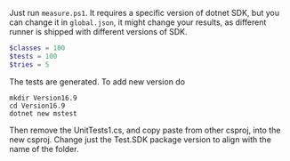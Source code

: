 Just run `measure.ps1`. It requires a specific version of dotnet SDK, but you can change it in `global.json`, it might change your results, as different runner is shipped with different versions of SDK.

```powershell
$classes = 100
$tests = 100
$tries = 5
```

The tests are generated. To add new version do 
```
mkdir Version16.9
cd Version16.9
dotnet new mstest
```

Then remove the UnitTests1.cs, and copy paste from other csproj, into the new csproj. Change just the Test.SDK package version to align with the name of the folder. 

